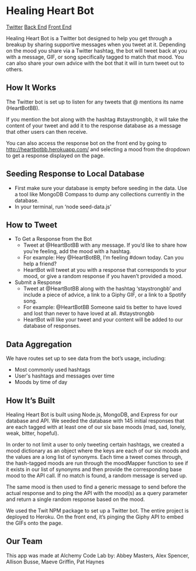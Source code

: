 # Healing Heart Bot

[Twitter](http://www.twitter.com/heartbotbb)
[Back End](https://radiant-dawn2.herokuapp.com/)
[Front End](https://heartbotbb.herokuapp.com/)

Healing Heart Bot is a Twitter bot designed to help you get through a breakup by sharing supportive messages when you tweet at it. Depending on the mood you share via a Twitter hashtag, the bot will tweet back at you with a message, GIF, or song specifically tagged to match that mood. You can also share your own advice with the bot that it will in turn tweet out to others. 

## How It Works
The Twitter bot is set up to listen for any tweets that @ mentions its name (HeartBotBB). 

If you mention the bot along with the hashtag #staystrongbb, it will take the content of your tweet and add it to the response database as a message that other users can then receive. 

You can also access the response bot on the front end by going to http://heartbotbb.herokuapp.com/ and selecting a mood from the dropdown to get a response displayed on the page. 

## Seeding Response to Local Database
* First make sure your database is empty before seeding in the data. Use a tool like MongoDB Compass to dump any collections currently in the database. 
* In your terminal, run ‘node seed-data.js’ 

## How to Tweet   
* To Get a Response from the Bot
    * Tweet at @HeartBotBB with any message. If you’d like to share how you’re feeling, add the mood with a hashtag.
    * For example: Hey @HeartBotBB, I’m feeling #down today. Can you help a friend?
    * HeartBot will tweet at you with a response that corresponds to your mood, or give a random response if you haven’t provided a mood. 
* Submit a Response
    * Tweet at @HeartBotBB along with the hashtag ‘staystrongbb’ and include a piece of advice, a link to a Giphy GIF, or a link to a Spotify song. 
    * For example: @HeartBotBB Someone said tis better to have loved and lost than never to have loved at all. #staystrongbb
    * HeartBot will like your tweet and your content will be added to our database of responses. 

## Data Aggregation
We have routes set up to see data from the bot’s usage, including:
* Most commonly used hashtags
* User's hashtags and messages over time
* Moods by time of day

## How It’s Built
Healing Heart Bot is built using Node.js, MongoDB, and Express for our database and API. We seeded the database with 145 initial responses that are each tagged with at least one of our six base moods (mad, sad, lonely, weak, bitter, hopeful). 

In order to not limit a user to only tweeting certain hashtags, we created a mood dictionary as an object where the keys are each of our six moods and the values are a long list of synonyms. Each time a tweet comes through, the hash-tagged moods are run through the moodMapper function to see if it exists in our list of synonyms and then provide the corresponding base mood to the API call. If no match is found, a random message is served up. 

The same mood is then used to find a generic message to send before the actual response and to ping the API with the mood(s) as a query parameter and return a single random response based on the mood. 

We used the Twit NPM package to set up a Twitter bot. The entire project is deployed to Heroku. On the front end, it’s pinging the Giphy API to embed the GIFs onto the page. 

## Our Team
This app was made at Alchemy Code Lab by: Abbey Masters, Alex Spencer, Allison Busse, Maeve Griffin, Pat Haynes
